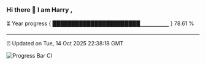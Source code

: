 ### Hi there 👋 I am Harry , 

⏳ Year progress { ███████████████████████▁▁▁▁▁▁▁ } 78.61 %

---

⏰ Updated on Tue, 14 Oct 2025 22:38:18 GMT

![Progress Bar CI](https://github.com/duykhang68/duykhang68/workflows/Progress%20Bar%20CI/badge.svg)
